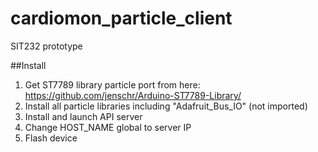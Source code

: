 # cardiomon_particle_client
SIT232 prototype

##Install
1. Get ST7789 library particle port from here: https://github.com/jenschr/Arduino-ST7789-Library/
2. Install all particle libraries including "Adafruit_Bus_IO" (not imported)
3. Install and launch API server <reponame>
4. Change HOST_NAME global to server IP
5. Flash device
